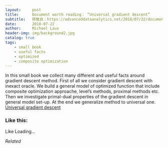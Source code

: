 ```yaml
---
layout:     post
title:      Document worth reading： “Universal gradient descent”
subtitle:   转载自：https://advanceddataanalytics.net/2018/07/22/document-worth-reading-universal-gradient-descent/
date:       2018-07-22
author:     Michael Laux
header-img: img/background2.jpg
catalog: true
tags:
    - small book
    - useful facts
    - optimized
    - composite optimization
---
```


In this small book we collect many different and useful facts around gradient descent method. First of all we consider gradient descent with inexact oracle. We build a general model of optimized function that include composite optimization approache, level’s methods, proximal methods etc. Then we investigate primal-dual properties of the gradient descent in general model set-up. At the end we generalize method to universal one. [Universal gradient descent](http://arxiv.org/abs/1711.00394v1)





### Like this:

Like Loading...


*Related*

